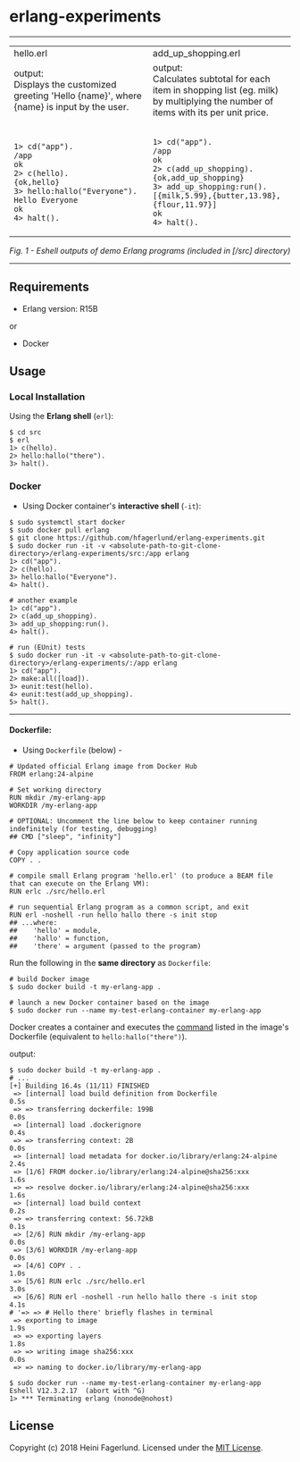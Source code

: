 # erlang-experiments

- - -
<table>
<tr>
<td> hello.erl </td> <td> add_up_shopping.erl </td>
</tr>

<tr>
<td>
output:<br>
Displays the customized greeting 'Hello {name}', where
{name} is input by the user.
</td>
<td>
output:<br>
Calculates subtotal for each item in shopping list (eg. milk)
by multiplying the number of items with its per unit price.
</td>
</tr>

<tr>
<td>

```

1> cd("app").
/app
ok
2> c(hello).
{ok,hello}
3> hello:hallo("Everyone").
Hello Everyone
ok
4> halt().

```
</td>
<td>

```

1> cd("app").
/app
ok
2> c(add_up_shopping).
{ok,add_up_shopping}
3> add_up_shopping:run().
[{milk,5.99},{butter,13.98},{flour,11.97}]
ok
4> halt().

```
</td>
</tr>
</table>

*Fig. 1 - Eshell outputs of demo Erlang programs (included in [/src] directory)*
- - -

## Requirements

* Erlang version: R15B

or

* Docker

## Usage

### Local Installation
Using the **Erlang shell** (`erl`):

```
$ cd src
$ erl
1> c(hello).
2> hello:hallo("there").
3> halt().

```

### Docker
* Using Docker container's **interactive shell** (`-it`):

```
$ sudo systemctl start docker
$ sudo docker pull erlang
$ git clone https://github.com/hfagerlund/erlang-experiments.git
$ sudo docker run -it -v <absolute-path-to-git-clone-directory>/erlang-experiments/src:/app erlang
1> cd("app").
2> c(hello).
3> hello:hallo("Everyone").
4> halt().

# another example
1> cd("app").
2> c(add_up_shopping).
3> add_up_shopping:run().
4> halt().

# run (EUnit) tests
$ sudo docker run -it -v <absolute-path-to-git-clone-directory>/erlang-experiments/:/app erlang
1> cd("app").
2> make:all([load]).
3> eunit:test(hello).
4> eunit:test(add_up_shopping).
5> halt().
```
- - -

#### Dockerfile:

* Using `Dockerfile` (below) -
```
# Updated official Erlang image from Docker Hub
FROM erlang:24-alpine

# Set working directory
RUN mkdir /my-erlang-app
WORKDIR /my-erlang-app

# OPTIONAL: Uncomment the line below to keep container running indefinitely (for testing, debugging)
## CMD ["sleep", "infinity"]

# Copy application source code
COPY . .

# compile small Erlang program 'hello.erl' (to produce a BEAM file that can execute on the Erlang VM):
RUN erlc ./src/hello.erl

# run sequential Erlang program as a common script, and exit
RUN erl -noshell -run hello hallo there -s init stop
## ...where:
##    'hello' = module,
##    'hallo' = function,
##    'there' = argument (passed to the program)
```

Run the following in the **same directory** as `Dockerfile`:
```
# build Docker image
$ sudo docker build -t my-erlang-app .

# launch a new Docker container based on the image
$ sudo docker run --name my-test-erlang-container my-erlang-app
```

Docker creates a container and executes the [command] listed in the image's Dockerfile (equivalent to `hello:hallo("there")`).

output:<br>
```
$ sudo docker build -t my-erlang-app .
# ...
[+] Building 16.4s (11/11) FINISHED
 => [internal] load build definition from Dockerfile                                                                                                     0.5s
 => => transferring dockerfile: 199B                                                                                                                     0.0s
 => [internal] load .dockerignore                                                                                                                        0.4s
 => => transferring context: 2B                                                                                                                          0.0s
 => [internal] load metadata for docker.io/library/erlang:24-alpine                                                                                      2.4s
 => [1/6] FROM docker.io/library/erlang:24-alpine@sha256:xxx                                1.6s
 => => resolve docker.io/library/erlang:24-alpine@sha256:xxx                                1.6s
 => [internal] load build context                                                                                                                        0.2s
 => => transferring context: 56.72kB                                                                                                                     0.1s
 => [2/6] RUN mkdir /my-erlang-app                                                                                                                0.0s
 => [3/6] WORKDIR /my-erlang-app                                                                                                                  0.0s
 => [4/6] COPY . .                                                                                                                                       1.0s
 => [5/6] RUN erlc ./src/hello.erl                                                                                                                       3.0s
 => [6/6] RUN erl -noshell -run hello hallo there -s init stop                                                                                           4.1s
# '=> => # Hello there' briefly flashes in terminal
 => exporting to image                                                                                                                                   1.9s
 => => exporting layers                                                                                                                                  1.8s
 => => writing image sha256:xxx                                                             0.0s
 => => naming to docker.io/library/my-erlang-app

$ sudo docker run --name my-test-erlang-container my-erlang-app
Eshell V12.3.2.17  (abort with ^G)
1> *** Terminating erlang (nonode@nohost)
```

## License
Copyright (c) 2018 Heini Fagerlund. Licensed under the [MIT License](https://github.com/hfagerlund/erlang-experiments/blob/master/LICENSE).

<!-- References -->
[command]: https://github.com/hfagerlund/erlang-experiments/blob/29a853b0e62e1115830e68edb172075022a172cf/Dockerfile#L9
